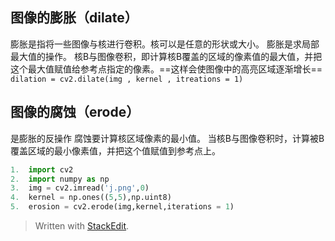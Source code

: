 ## 图像的膨胀（dilate）
膨胀是指将一些图像与核进行卷积。核可以是任意的形状或大小。
膨胀是求局部最大值的操作。
核B与图像卷积，即计算核B覆盖的区域的像素值的最大值，并把这个最大值赋值给参考点指定的像素。==这样会使图像中的高亮区域逐渐增长==
`dilation = cv2.dilate(img , kernel , itreations = 1)`
## 图像的腐蚀（erode）
是膨胀的反操作
腐蚀要计算核区域像素的最小值。
当核B与图像卷积时，计算被B覆盖区域的最小像素值，并把这个值赋值到参考点上。
```py
1.  import cv2   
2.  import numpy as np
3.  img = cv2.imread('j.png',0)
4.  kernel = np.ones((5,5),np.uint8)
5.  erosion = cv2.erode(img,kernel,iterations = 1)
```

> Written with [StackEdit](https://stackedit.io/).
<!--stackedit_data:
eyJoaXN0b3J5IjpbLTE5NDQ4MDUyNDEsNTY5NTg1NDUzXX0=
-->
